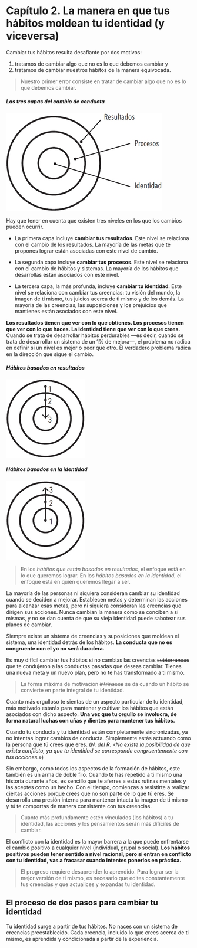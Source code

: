 # Capítulo 2. La manera en que tus hábitos moldean tu identidad (y viceversa)

<!--- ### Page 52 @ 15 March 2023 11:45 PM -->
Cambiar tus hábitos resulta desafiante por dos motivos:

1) tratamos de cambiar algo que no es lo que debemos cambiar y
2) tratamos de cambiar nuestros hábitos de la manera equivocada.

<!--- ### Page 52 @ 15 March 2023 11:46 PM -->
> Nuestro primer error consiste en tratar de cambiar algo que no es lo que debemos cambiar.

<!--- ### Page 52 @ 15 March 2023 11:45 PM -->
##### Las tres capas del cambio de conducta

![](img/las-tres-capas-del-cambio-de-conducta.png)

<!--- ### Page 52 @ 15 March 2023 11:46 PM -->
Hay que tener en cuenta que existen tres niveles en los que los cambios pueden ocurrir.

<!--- ### Page 53 @ 15 March 2023 11:47 PM -->
<!--- ### Page 53 @ 15 March 2023 11:47 PM -->
* La primera capa incluye **cambiar tus resultados**. Este nivel se relaciona con el cambio de los resultados. La mayoría de las metas que te propones lograr están asociadas con este nivel de cambio.

<!--- ### Page 53 @ 15 March 2023 11:57 PM -->
<!--- ### Page 53 @ 15 March 2023 11:58 PM -->
* La segunda capa incluye **cambiar tus procesos**. Este nivel se relaciona con el cambio de hábitos y sistemas. La mayoría de los hábitos que desarrollas están asociados con este nivel.

<!--- ### Page 53 @ 15 March 2023 11:58 PM -->
* La tercera capa, la más profunda, incluye **cambiar tu identidad**. Este nivel se relaciona con cambiar tus creencias: tu visión del mundo, la imagen de ti mismo, tus juicios acerca de ti mismo y de los demás. La mayoría de las creencias, las suposiciones y los prejuicios que mantienes están asociados con este nivel.

<!--- ### Page 53 @ 18 March 2023 09:06 AM -->
**Los resultados tienen que ver con lo que obtienes. Los procesos tienen que ver con lo que haces. La identidad tiene que ver con lo que crees.** Cuando se trata de desarrollar hábitos perdurables —es decir, cuando se trata de desarrollar un sistema de un 1% de mejora—, el problema no radica en definir si un nivel es mejor o peor que otro. El verdadero problema radica en la dirección que sigue el cambio.

<!--- ### Page 53 @ 16 March 2023 08:38 PM -->
##### Hábitos basados en resultados

![](img/hábitos-basados-en-resultados.png)

<!--- ### Page 54 @ 16 March 2023 08:38 PM -->
##### Hábitos basados en la identidad

![](img/hábitos-basados-en-la-identidad.png)

<!--- ### Page 54 @ 16 March 2023 08:38 PM -->
> En los *hábitos que están basados en resultados*, el enfoque está en lo que queremos lograr. En los *hábitos basados en la identidad*, el enfoque está en quién queremos llegar a ser.

<!--- ### Page 55 @ 16 March 2023 12:13 AM -->
<!--- ### Page 55 @ 16 March 2023 12:13 AM -->
La mayoría de las personas ni siquiera consideran cambiar su identidad cuando se deciden a mejorar. Establecen metas y determinan las acciones para alcanzar esas metas, pero ni siquiera consideran las creencias que dirigen sus acciones. Nunca cambian la manera como se conciben a sí mismas, y no se dan cuenta de que su vieja identidad puede sabotear sus planes de cambiar.

<!--- ### Page 56 @ 16 March 2023 12:41 AM -->
<!--- ### Page 56 @ 16 March 2023 12:41 AM -->
Siempre existe un sistema de creencias y suposiciones que moldean el sistema, una identidad detrás de los hábitos. **La conducta que no es congruente con el yo no será duradera.**

<!--- ### Page 56 @ 16 March 2023 12:42 AM -->
Es muy difícil cambiar tus hábitos si no cambias las creencias ~~subterráneas~~ que te condujeron a las conductas pasadas que deseas cambiar. Tienes una nueva meta y un nuevo plan, pero no te has transformado a ti mismo.

<!--- ### Page 57 @ 16 March 2023 12:44 AM -->
> La forma máxima de motivación ~~intrínseca~~ se da cuando un hábito se convierte en parte integral de tu identidad.

<!--- ### Page 57 @ 16 March 2023 09:25 AM -->
<!--- ### Page 58 @ 16 March 2023 09:26 AM -->
Cuanto más orgulloso te sientas de un aspecto particular de tu identidad, más motivado estarás para mantener y cultivar los hábitos que están asociados con dicho aspecto. **Una vez que tu orgullo se involucra, de forma natural luchas con uñas y dientes para mantener tus hábitos.**

<!--- ### Page 59 @ 16 March 2023 09:28 AM -->
Cuando tu conducta y tu identidad están completamente sincronizadas, ya no intentas lograr cambios de conducta. Simplemente estás actuando como la persona que tú crees que eres. (*N. del R. «No existe la posibilidad de que exista conflicto, ya que tu identidad se corresponde congruentemente con tus acciones.»*)

<!--- ### Page 59 @ 16 March 2023 04:30 PM -->
<!--- ### Page 60 @ 16 March 2023 04:30 PM -->
Sin embargo, como todos los aspectos de la formación de hábitos, este también es un arma de doble filo. Cuando te has repetido a ti mismo una historia durante años, es sencillo que te aferres a estas rutinas mentales y las aceptes como un hecho. Con el tiempo, comienzas a resistirte a realizar ciertas acciones porque crees que no son parte de lo que tú eres. Se desarrolla una presión interna para mantener intacta la imagen de ti mismo y tú te comportas de manera consistente con tus creencias.

<!--- ### Page 60 @ 16 March 2023 04:30 PM -->
> Cuanto más profundamente estén vinculados (los hábitos) a tu identidad, las acciones y los pensamientos serán más difíciles de cambiar.

<!--- ### Page 61 @ 16 March 2023 04:34 PM -->
El conflicto con la identidad es la mayor barrera a la que puede enfrentarse el cambio positivo a cualquier nivel (individual, grupal o social). **Los hábitos positivos pueden tener sentido a nivel racional, pero si entran en conflicto con tu identidad, vas a fracasar cuando intentes ponerlos en práctica.**

<!--- ### Page 61 @ 16 March 2023 04:49 PM -->
> El progreso requiere desaprender lo aprendido. Para lograr ser la mejor versión de ti mismo, es necesario que edites constantemente tus creencias y que actualices y expandas tu identidad.

<!--- ### Page 62 @ 20 March 2023 04:23 PM -->
## El proceso de dos pasos para cambiar tu identidad

<!--- ### Page 62 @ 20 March 2023 04:23 PM -->
Tu identidad surge a partir de tus hábitos. No naces con un sistema de creencias preestablecido. Cada creencia, incluido lo que crees acerca de ti mismo, es aprendida y condicionada a partir de la experiencia.
